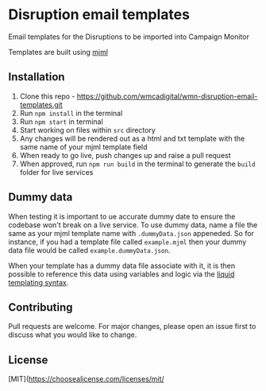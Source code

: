 # Disruption email templates

Email templates for the Disruptions to be imported into Campaign Monitor

Templates are built using [mjml](https://mjml.io/documentation/)

## Installation

1. Clone this repo - <https://github.com/wmcadigital/wmn-disruption-email-templates.git>
2. Run `npm install` in the terminal
3. Run `npm start` in terminal
4. Start working on files within `src` directory
5. Any changes will be rendered out as a html and txt template with the same name of your mjml template field
6. When ready to go live, push changes up and raise a pull request
7. When approved, run `npm run build` in the terminal to generate the `build` folder for live services

## Dummy data

When testing it is important to ue accurate dummy date to ensure the codebase won't break on a live service.
To use dummy data, name a file the same as your mjml template name with `.dummyData.json` appeneded. So for instance, if you had a template file called `example.mjml` then your dummy data file would be called `example.dummyData.json`.

When your template has a dummy data file associate with it, it is then possible to reference this data using variables and logic via the [liquid templating syntax](https://github.com/Shopify/liquid/wiki/Liquid-for-Designers).

## Contributing

Pull requests are welcome. For major changes, please open an issue first to discuss what you would like to change.

## License

[MIT](<https://choosealicense.com/licenses/mit/>
